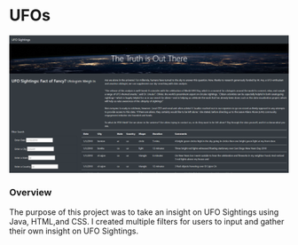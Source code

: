 # UFOs

![image](https://github.com/nypasha1928/UFOs/blob/main/static/images/UFO%20title%20img.png)

### Overview
The purpose of this project was to take an insight on UFO Sightings using Java, HTML,and CSS. I created multiple filters for users to input and gather their own insight on UFO Sightings.
